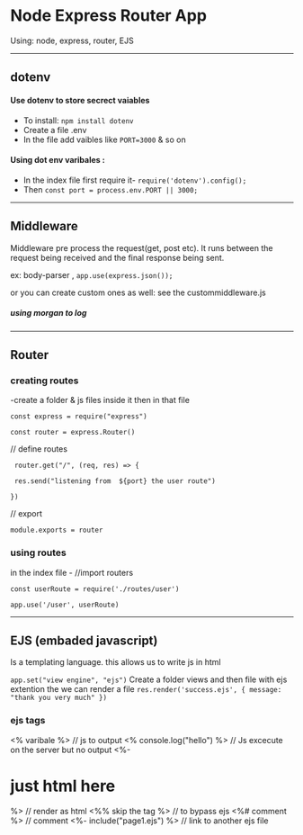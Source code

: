 # Node Express Router App
 
 Using:  node, express, router, EJS

<hr>

## dotenv

 #### Use dotenv to store secrect vaiables
 - To install:  `npm install dotenv`
 - Create a file .env 
 - In the file add vaibles like `PORT=3000` & so on

#### Using dot env varibales :
- In the index file first require it-
  `require('dotenv').config();`
-  Then 
  `const port = process.env.PORT || 3000;`

<hr>

## Middleware
Middleware pre process the request(get, post etc). 
It runs between the request being received and the final response being sent.

ex: body-parser , `app.use(express.json());`

or you can create custom ones as well: see the custommiddleware.js

 ##### using morgan to log 

<hr>

## Router

### creating routes 
-create a folder & js files inside it then in that file

  `const express = require("express")`

  `const router = express.Router()`

  // define routes

   ` router.get("/", (req, res) => {`

   ` res.send("listening from  ${port} the user route")`

  `})`
  
  // export 
  
  `module.exports = router`


  ### using routes 

  in the index file - 
  //import routers

`const userRoute = require('./routes/user')`

`app.use('/user', userRoute)`

<hr>

## EJS (embaded javascript)
Is a templating language. this allows us to write js in html  

`app.set("view engine", "ejs")`
Create a folder views and then file with ejs extention
the we can render a file `res.render('success.ejs', { message: "thank you very much" })`

### ejs tags 

<% varibale   %> // js to output 
<% console.log("hello") %> // Js excecute on the server but no output
<%- <h1> just html here </h1> %> // render as html
<%% skip the tag  %> // to bypass ejs
<%# comment  %> // comment 
<%- include("page1.ejs") %> // link to another ejs file 
